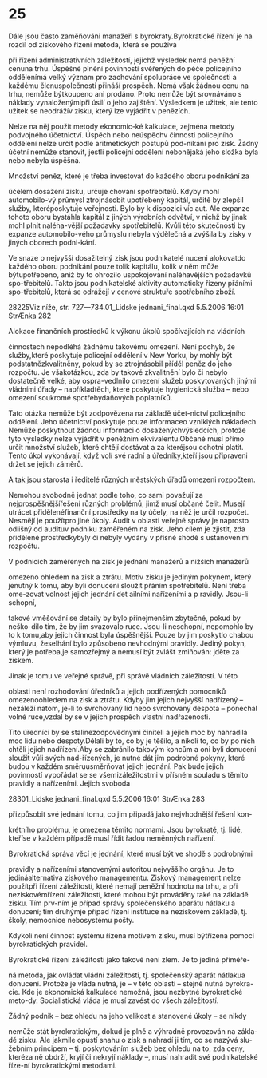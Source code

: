 # 25

Dále jsou často zaměňováni manažeři s byrokraty.Byrokratické řízení je na rozdíl od ziskového řízení metoda, která se používá

při řízení administrativních záležitostí, jejichž výsledek nemá peněžní cenuna trhu. Úspěšné plnění povinností svěřených do péče policejního oddělenímá velký význam pro zachování spolupráce ve společnosti a každému členuspolečnosti přináší prospěch. Nemá však žádnou cenu na trhu, nemůže býtkoupeno ani prodáno. Proto nemůže být srovnáváno s náklady vynaloženýmipři úsilí o jeho zajištění. Výsledkem je užitek, ale tento užitek se neodrážív zisku, který lze vyjádřit v penězích.

Nelze na něj použít metody ekonomic-ké kalkulace, zejména metody podvojného účetnictví. Úspěch nebo neúspěchv činnosti policejního oddělení nelze určit podle aritmetických postupů pod-nikání pro zisk. Žádný účetní nemůže stanovit, jestli policejní oddělení nebonějaká jeho složka byla nebo nebyla úspěšná.

Množství peněz, které je třeba investovat do každého oboru podnikání za

účelem dosažení zisku, určuje chování spotřebitelů. Kdyby mohl automobilo-vý průmysl ztrojnásobit upotřebený kapitál, určitě by zlepšil služby, kteréposkytuje veřejnosti. Bylo by k dispozici víc aut. Ale expanze tohoto oboru bystáhla kapitál z jiných výrobních odvětví, v nichž by jinak mohl plnit naléha-vější požadavky spotřebitelů. Kvůli této skutečnosti by expanze automobilo-vého průmyslu nebyla výdělečná a zvýšila by zisky v jiných oborech podni-kání.

Ve snaze o nejvyšší dosažitelný zisk jsou podnikatelé nuceni alokovatdo každého oboru podnikání pouze tolik kapitálu, kolik v něm může býtupotřebeno, aniž by to ohrozilo uspokojování naléhavějších požadavků spo-třebitelů. Takto jsou podnikatelské aktivity automaticky řízeny přáními spo-třebitelů, která se odrážejí v cenové struktuře spotřebního zboží.

28225Viz níže, str. 727—734.01_Lidske jednani_final.qxd 5.5.2006 16:01 StrÆnka 282

Alokace finančních prostředků k výkonu úkolů spočívajících na vládních

činnostech nepodléhá žádnému takovému omezení. Není pochyb, že služby,které poskytuje policejní oddělení v New Yorku, by mohly být podstatnězkvalitněny, pokud by se ztrojnásobil příděl peněz do jeho rozpočtu. Je všakotázkou, zda by takové zkvalitnění bylo či nebylo dostatečně velké, aby ospra-vedlnilo omezení služeb poskytovaných jinými vládními úřady – napříkladtěch, které poskytuje hygienická služba – nebo omezení soukromé spotřebydaňových poplatníků.

Tato otázka nemůže být zodpovězena na základě účet-nictví policejního oddělení. Jeho účetnictví poskytuje pouze informaceo vzniklých nákladech. Nemůže poskytnout žádnou informaci o dosaženýchvýsledcích, protože tyto výsledky nelze vyjádřit v peněžním ekvivalentu.Občané musí přímo určit množství služeb, které chtějí dostávat a za kteréjsou ochotni platit. Tento úkol vykonávají, když volí své radní a úředníky,kteří jsou připraveni držet se jejich záměrů.

A tak jsou starosta i ředitelé různých městských úřadů omezeni rozpočtem.

Nemohou svobodně jednat podle toho, co sami považují za nejprospěšnějšířešení různých problémů, jimž musí občané čelit. Musejí utrácet přidělenéfinanční prostředky na ty účely, na něž je určil rozpočet. Nesmějí je použítpro jiné úkoly. Audit v oblasti veřejné správy je naprosto odlišný od audituv podniku zaměřeném na zisk. Jeho cílem je zjistit, zda přidělené prostředkybyly či nebyly vydány v přísné shodě s ustanoveními rozpočtu.

V podnicích zaměřených na zisk je jednání manažerů a nižších manažerů

omezeno ohledem na zisk a ztrátu. Motiv zisku je jediným pokynem, který jenutný k tomu, aby byli donuceni sloužit přáním spotřebitelů. Není třeba ome-zovat volnost jejich jednání det ailními nařízeními a p ravidly. Jsou-li schopní,

takové vměšování se detaily by bylo přinejmenším zbytečné, pokud by neško-dilo tím, že by jim svazovalo ruce. Jsou-li neschopní, nepomohlo by to k tomu,aby jejich činnost byla úspěšnější. Pouze by jim poskytlo chabou výmluvu, žeselhání bylo způsobeno nevhodnými pravidly. Jediný pokyn, který je potřeba,je samozřejmý a nemusí být zvlášť zmiňován: jděte za ziskem.

Jinak je tomu ve veřejné správě, při správě vládních záležitostí. V této

oblasti není rozhodování úředníků a jejich podřízených pomocníků omezenoohledem na zisk a ztrátu. Kdyby jim jejich nejvyšší nadřízený – nezáleží natom, je-li to svrchovaný lid nebo svrchovaný despota – ponechal volné ruce,vzdal by se v jejich prospěch vlastní nadřazenosti.

Tito úředníci by se stalinezodpovědnými činiteli a jejich moc by nahradila moc lidu nebo despoty.Dělali by to, co by je těšilo, a nikoli to, co by po nich chtěli jejich nadřízení.Aby se zabránilo takovým koncům a oni byli donuceni sloužit vůli svých nad-řízených, je nutné dát jim podrobné pokyny, které budou v každém směruusměrňovat jejich jednání. Pak bude jejich povinností vypořádat se se všemizáležitostmi v přísném souladu s těmito pravidly a nařízeními. Jejich svoboda

28301_Lidske jednani_final.qxd 5.5.2006 16:01 StrÆnka 283

přizpůsobit své jednání tomu, co jim připadá jako nejvhodnější řešení kon-

krétního problému, je omezena těmito normami. Jsou byrokraté, tj. lidé, kteříse v každém případě musí řídit řadou neměnných nařízení.

Byrokratická správa věcí je jednání, které musí být ve shodě s podrobnými

pravidly a nařízeními stanovenými autoritou nejvyššího orgánu. Je to jedináalternativa ziskového managementu. Ziskový management nelze použítpři řízení záležitostí, které nemají peněžní hodnotu na trhu, a při neziskovémřízení záležitostí, které mohou být prováděny také na základě zisku. Tím prv-ním je případ správy společenského aparátu nátlaku a donucení; tím druhýmje případ řízení instituce na neziskovém základě, tj. školy, nemocnice nebosystému pošty.

Kdykoli není činnost systému řízena motivem zisku, musí býtřízena pomocí byrokratických pravidel.

Byrokratické řízení záležitostí jako takové není zlem. Je to jediná přiměře-

ná metoda, jak ovládat vládní záležitosti, tj. společenský aparát nátlakua donucení. Protože je vláda nutná, je – v této oblasti – stejně nutná byrokra-cie. Kde je ekonomická kalkulace nemožná, jsou nezbytné byrokratické meto-dy. Socialistická vláda je musí zavést do všech záležitostí.

Žádný podnik – bez ohledu na jeho velikost a stanovené úkoly – se nikdy

nemůže stát byrokratickým, dokud je plně a výhradně provozován na zákla-dě zisku. Ale jakmile opustí snahu o zisk a nahradí ji tím, co se nazývá slu-žebním principem – tj. poskytováním služeb bez ohledu na to, zda ceny, kteréza ně obdrží, kryjí či nekryjí náklady –, musí nahradit své podnikatelské říze-ní byrokratickými metodami.

